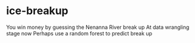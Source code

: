 # ice-breakup
You win money by guessing the Nenanna River break up 
At data wrangling stage now
Perhaps use a random forest to predict break up
